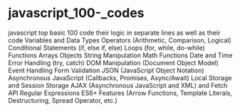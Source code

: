 # javascript_100-_codes
javascript top  basic 100 code their logic in separate lines as well as their code
Variables and Data Types
Operators (Arithmetic, Comparison, Logical)
Conditional Statements (if, else if, else)
Loops (for, while, do-while)
Functions
Arrays
Objects
String Manipulation
Math Functions
Date and Time
Error Handling (try, catch)
DOM Manipulation (Document Object Model)
Event Handling
Form Validation
JSON (JavaScript Object Notation)
Asynchronous JavaScript (Callbacks, Promises, Async/Await)
Local Storage and Session Storage
AJAX (Asynchronous JavaScript and XML) and Fetch API
Regular Expressions
ES6+ Features (Arrow Functions, Template Literals, Destructuring, Spread Operator, etc.)
